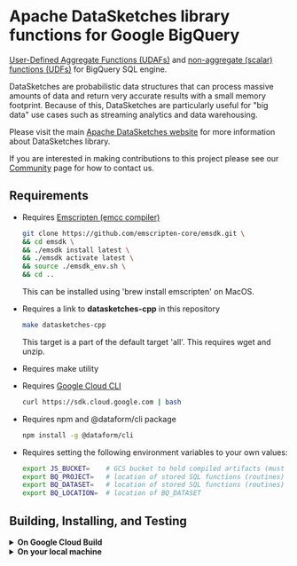 
<!--
    Licensed to the Apache Software Foundation (ASF) under one
    or more contributor license agreements.  See the NOTICE file
    distributed with this work for additional information
    regarding copyright ownership.  The ASF licenses this file
    to you under the Apache License, Version 2.0 (the
    "License"); you may not use this file except in compliance
    with the License.  You may obtain a copy of the License at

      http://www.apache.org/licenses/LICENSE-2.0

    Unless required by applicable law or agreed to in writing,
    software distributed under the License is distributed on an
    "AS IS" BASIS, WITHOUT WARRANTIES OR CONDITIONS OF ANY
    KIND, either express or implied.  See the License for the
    specific language governing permissions and limitations
    under the License.
-->

# Apache DataSketches library functions for Google BigQuery

[User-Defined Aggregate Functions (UDAFs)](https://cloud.google.com/bigquery/docs/user-defined-aggregates) and
[non-aggregate (scalar) functions (UDFs)](https://cloud.google.com/bigquery/docs/user-defined-functions) for BigQuery SQL engine.

DataSketches are probabilistic data structures that can process massive
amounts of data and return very accurate results with a small memory footprint.
Because of this, DataSketches are particularly useful for "big data" use cases
such as streaming analytics and data warehousing.

Please visit the main
[Apache DataSketches website](https://datasketches.apache.org)
for more information about DataSketches library.

If you are interested in making contributions to this project please see our
[Community](https://datasketches.apache.org/docs/Community/)
page for how to contact us.

## Requirements

- Requires [Emscripten (emcc compiler)](https://emscripten.org/)

  ```bash
  git clone https://github.com/emscripten-core/emsdk.git \
  && cd emsdk \
  && ./emsdk install latest \
  && ./emsdk activate latest \
  && source ./emsdk_env.sh \
  && cd ..
  ```

  This can be installed using 'brew install emscripten' on MacOS.

- Requires a link to **datasketches-cpp** in this repository

  ```bash
  make datasketches-cpp
  ```

  This target is a part of the default target 'all'.
  This requires wget and unzip.

- Requires make utility
- Requires [Google Cloud CLI](https://cloud.google.com/sdk/docs/install)

  ```bash
  curl https://sdk.cloud.google.com | bash 
  ```

- Requires npm and @dataform/cli package

  ```bash
  npm install -g @dataform/cli
  ```

- Requires setting the following environment variables to your own values:

  ```bash
  export JS_BUCKET=    # GCS bucket to hold compiled artifacts (must include gs://)
  export BQ_PROJECT=   # location of stored SQL functions (routines)
  export BQ_DATASET=   # location of stored SQL functions (routines)
  export BQ_LOCATION=  # location of BQ_DATASET
  ```

## Building, Installing, and Testing

<details><summary><b>On Google Cloud Build</b></summary>

### Install All DataSketches

Run the following steps in this repo's root directory to install everything via
Cloud Build:

```bash
gcloud builds submit \ 
  --project=$BQ_PROJECT \
  --substitutions=_BQ_LOCATION=$BQ_LOCATION,_BQ_DATASET=$BQ_DATASET,_JS_BUCKET=$JS_BUCKET \
  .
```

</details>

<details><summary><b>On your local machine</b></summary>

### Install All DataSketches

Run the following steps in this repo's root directory to install everything:

```bash
gcloud auth application-default login # for authentication
make          # compile C++ code and produce .js, .mjs and .wasm artifacts
make install  # upload artifacts to $JS_BUCKET and create SQLX functions in $BQ_PROJECT.$BQ_DATASET
make test     # run tests in BigQuery
```

The "install" target consists of "upload" and "create", which can be used separately if desired

### Install Specific DataSketches

To install a specific sketch use rargets or the form dir.target.
For example, to install Theta sketch only:

```bash
gcloud auth application-default login # for authentication
make theta          # compile C++ code and produce .js, .mjs and .wasm artifacts
make theta.install  # upload artifacts to $JS_BUCKET and create SQLX functions in $BQ_PROJECT.$BQ_DATASET
```

Currently there is no way to run tests for a specific sketch only. "make example" can be used in an individual sketch directory.

</details>
